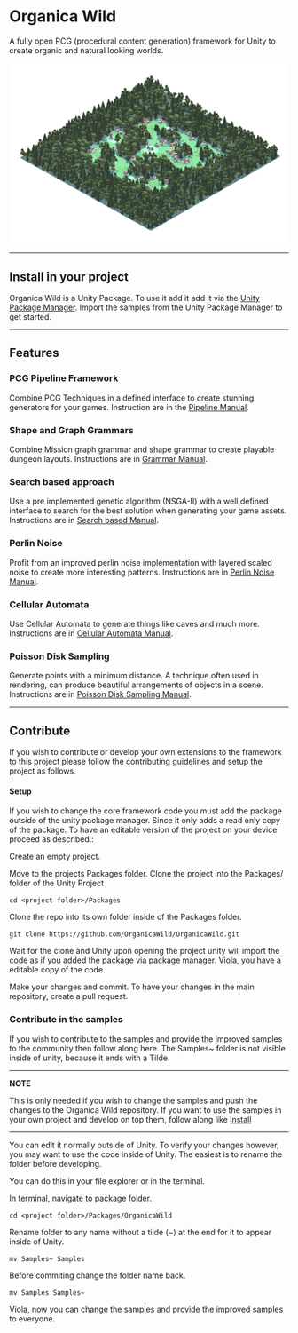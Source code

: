 # Organica Wild

A fully open PCG (procedural content generation) framework for Unity to create organic and natural looking worlds.

![image](Images~/image_introduction.png)


---

## Install in your project

Organica Wild is a Unity Package. To use it add it add it via the [Unity Package Manager](https://docs.unity3d.com/Manual/upm-ui-giturl.html).
Import the samples from the Unity Package Manager to get started.

---

## Features

### PCG Pipeline Framework

Combine PCG Techniques in a defined interface to create stunning generators for your games. 
Instruction are in the [Pipeline Manual](Framework/Pipeline).


### Shape and Graph Grammars

Combine Mission graph grammar and shape grammar to create playable dungeon layouts.
Instructions are in [Grammar Manual](Framework/GraphGrammar).



### Search based approach

Use a pre implemented genetic algorithm (NSGA-II) with a well defined interface to search for the best solution when generating your game assets. 
Instructions are in [Search based Manual](Framework/Evolutionary).



### Perlin Noise

Profit from an improved perlin noise implementation with layered scaled noise to create more interesting patterns.
Instructions are in [Perlin Noise Manual](Framework/Perlin%20Noise).


### Cellular Automata

Use Cellular Automata to generate things like caves and much more.
Instructions are in [Cellular Automata Manual](Framework/Cellular%20Automata).


### Poisson Disk Sampling

Generate points with a minimum distance. A technique often used in rendering, can produce beautiful arrangements of objects in a scene.
Instructions are in [Poisson Disk Sampling Manual](Framework/Poisson%20Disk%20Sampling).

---


## Contribute

If you wish to contribute or develop your own extensions to the framework to this project please follow the contributing guidelines and setup the project as follows.

#### Setup

If you wish to change the core framework code you must add the package outside of the unity package manager. Since it only adds a read only copy of the package.
To have an editable version of the project on your device proceed as described.:

Create an empty project.

Move to the projects Packages folder. Clone the project into the Packages/ folder of the Unity Project

```
cd <project folder>/Packages
```

Clone the repo into its own folder inside of the Packages folder.

```
git clone https://github.com/OrganicaWild/OrganicaWild.git
```

Wait for the clone and Unity upon opening the project unity will import the code as if you added the package via package manager.
Viola, you have a editable copy of the code.

Make your changes and commit.
To have your changes in the main repository, create a pull request.


### Contribute in the samples

If you wish to contribute to the samples and provide the improved samples to the community then follow along here.
The Samples~ folder is not visible inside of unity, because it ends with a Tilde.

---
**NOTE**

This is only needed if you wish to change the samples and push the changes to the Organica Wild repository. If you want to use the samples in your own project and develop on top them, follow along like [Install](#install-in-your-project)

---

You can edit it normally outside of Unity. To verify your changes however, you may want to use the code inside of Unity.
The easiest is to rename the folder before developing. 

You can do this in your file explorer or in the terminal.

In terminal, navigate to package folder.
```
cd <project folder>/Packages/OrganicaWild
```
Rename folder to any name without a tilde (~) at the end for it to appear inside of Unity.
```
mv Samples~ Samples
```
Before commiting change the folder name back.
```
mv Samples Samples~
```

Viola, now you can change the samples and provide the improved samples to everyone. 
